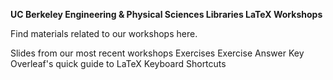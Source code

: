 **UC Berkeley Engineering & Physical Sciences Libraries LaTeX Workshops**

Find materials related to our workshops here.

Slides from our most recent workshops
Exercises
Exercise Answer Key
Overleaf's quick guide to LaTeX
Keyboard Shortcuts
